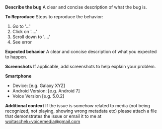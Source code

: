 **Describe the bug**
A clear and concise description of what the bug is.

**To Reproduce**
Steps to reproduce the behavior:
1. Go to '...'
2. Click on '....'
3. Scroll down to '....'
4. See error

**Expected behavior**
A clear and concise description of what you expected to happen.

**Screenshots**
If applicable, add screenshots to help explain your problem.

**Smartphone**
 - Device: [e.g. Galaxy XYZ]
 - Android Version: [e.g. Android 7]
 - Voice Version [e.g. 5.0.2]

**Additional context**
If the issue is somehow related to media (not being recognized, not playing, showing wrong metadata etc) please attach a file that demonstrates the issue or email it to me at woitaschek+voicemedia@gmail.com
